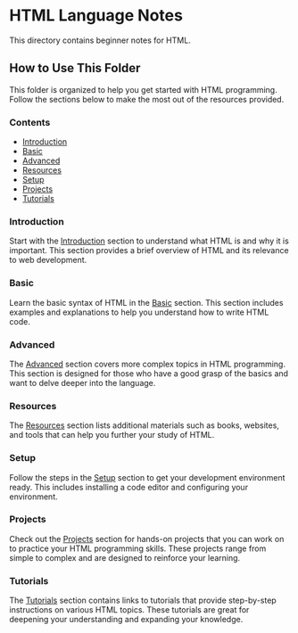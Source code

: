 # HTML Language Notes

This directory contains beginner notes for HTML.

## How to Use This Folder

This folder is organized to help you get started with HTML programming. Follow the sections below to make the most out of the resources provided.

### Contents

- [Introduction](Introduction.md)
- [Basic](Basic.md)
- [Advanced](Advanced.md)
- [Resources](Resources.md)
- [Setup](Setup.md)
- [Projects](Projects.md)
- [Tutorials](Tutorials.md)

### Introduction

Start with the [Introduction](#introduction) section to understand what HTML is and why it is important. This section provides a brief overview of HTML and its relevance to web development.

### Basic

Learn the basic syntax of HTML in the [Basic](#basic) section. This section includes examples and explanations to help you understand how to write HTML code.

### Advanced

The [Advanced](#advanced) section covers more complex topics in HTML programming. This section is designed for those who have a good grasp of the basics and want to delve deeper into the language.

### Resources

The [Resources](#resources) section lists additional materials such as books, websites, and tools that can help you further your study of HTML.

### Setup

Follow the steps in the [Setup](#setup) section to get your development environment ready. This includes installing a code editor and configuring your environment.

### Projects

Check out the [Projects](#projects) section for hands-on projects that you can work on to practice your HTML programming skills. These projects range from simple to complex and are designed to reinforce your learning.

### Tutorials

The [Tutorials](#tutorials) section contains links to tutorials that provide step-by-step instructions on various HTML topics. These tutorials are great for deepening your understanding and expanding your knowledge.

